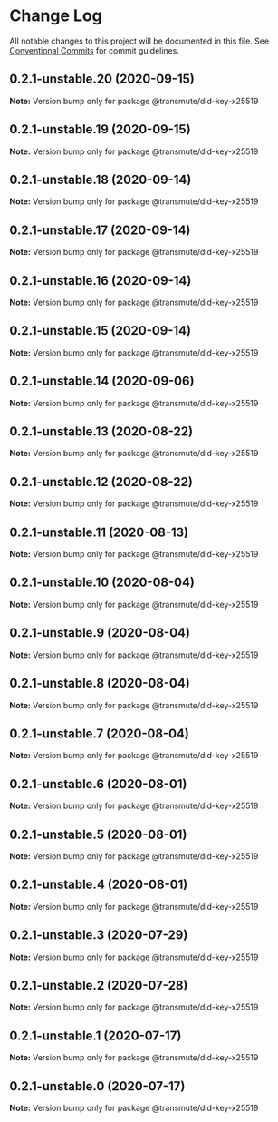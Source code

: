 # Change Log

All notable changes to this project will be documented in this file.
See [Conventional Commits](https://conventionalcommits.org) for commit guidelines.

## 0.2.1-unstable.20 (2020-09-15)

**Note:** Version bump only for package @transmute/did-key-x25519





## 0.2.1-unstable.19 (2020-09-15)

**Note:** Version bump only for package @transmute/did-key-x25519





## 0.2.1-unstable.18 (2020-09-14)

**Note:** Version bump only for package @transmute/did-key-x25519





## 0.2.1-unstable.17 (2020-09-14)

**Note:** Version bump only for package @transmute/did-key-x25519





## 0.2.1-unstable.16 (2020-09-14)

**Note:** Version bump only for package @transmute/did-key-x25519





## 0.2.1-unstable.15 (2020-09-14)

**Note:** Version bump only for package @transmute/did-key-x25519





## 0.2.1-unstable.14 (2020-09-06)

**Note:** Version bump only for package @transmute/did-key-x25519





## 0.2.1-unstable.13 (2020-08-22)

**Note:** Version bump only for package @transmute/did-key-x25519





## 0.2.1-unstable.12 (2020-08-22)

**Note:** Version bump only for package @transmute/did-key-x25519





## 0.2.1-unstable.11 (2020-08-13)

**Note:** Version bump only for package @transmute/did-key-x25519





## 0.2.1-unstable.10 (2020-08-04)

**Note:** Version bump only for package @transmute/did-key-x25519





## 0.2.1-unstable.9 (2020-08-04)

**Note:** Version bump only for package @transmute/did-key-x25519





## 0.2.1-unstable.8 (2020-08-04)

**Note:** Version bump only for package @transmute/did-key-x25519





## 0.2.1-unstable.7 (2020-08-04)

**Note:** Version bump only for package @transmute/did-key-x25519





## 0.2.1-unstable.6 (2020-08-01)

**Note:** Version bump only for package @transmute/did-key-x25519





## 0.2.1-unstable.5 (2020-08-01)

**Note:** Version bump only for package @transmute/did-key-x25519





## 0.2.1-unstable.4 (2020-08-01)

**Note:** Version bump only for package @transmute/did-key-x25519





## 0.2.1-unstable.3 (2020-07-29)

**Note:** Version bump only for package @transmute/did-key-x25519





## 0.2.1-unstable.2 (2020-07-28)

**Note:** Version bump only for package @transmute/did-key-x25519





## 0.2.1-unstable.1 (2020-07-17)

**Note:** Version bump only for package @transmute/did-key-x25519





## 0.2.1-unstable.0 (2020-07-17)

**Note:** Version bump only for package @transmute/did-key-x25519
